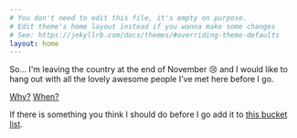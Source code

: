 ```yaml
---
# You don't need to edit this file, it's empty on purpose.
# Edit theme's home layout instead if you wanna make some changes
# See: https://jekyllrb.com/docs/themes/#overriding-theme-defaults
layout: home
---
```


So… I'm leaving the country at the end of November 😢 and I would like to hang
out with all the lovely awesome people I've met here before I go.

<div class="questions">
  <a href="/why">Why?</a>
  <a href="/when">When?</a>
</div>

If there is something you think I should do before I go add it to [this bucket list][bucketlist].

[bucketlist]: https://goo.gl/forms/ofpIHGRXkorHRl8A2
